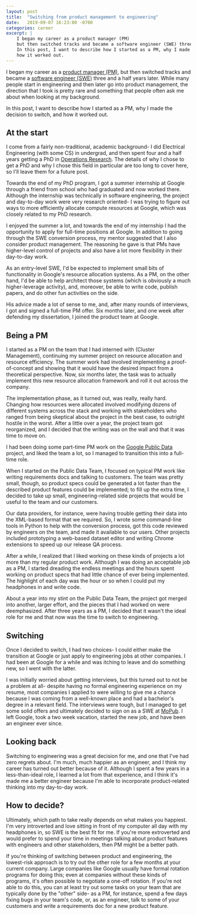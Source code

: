 ```yaml
---
layout: post
title:  "Switching from product management to engineering"
date:   2019-09-07 16:23:00 -0700
categories: career
excerpt: |
    I began my career as a product manager (PM)
    but then switched tracks and became a software engineer (SWE) three and a half years later.
    In this post, I want to describe how I started as a PM, why I made the decision to switch, and
    how it worked out.
---
```


I began my career as a
[product manager (PM)](https://en.wikipedia.org/wiki/Product_manager#Product_management_in_software_development),
but then switched tracks and became a
[software engineer (SWE)](https://en.wikipedia.org/wiki/Software_engineer)
three and a half years later. While many people start in engineering and then later go into product
management, the direction that I took is pretty rare and something that people often ask me about
when looking at my background.

In this post, I want to describe how I started as a PM, why I made the decision to switch, and
how it worked out.

## At the start

I come from a fairly non-traditional, academic background- I did Electrical Engineering
(with some CS) in undergrad, and then spent four and a half years getting a PhD in
[Operations Research](https://en.wikipedia.org/wiki/Operations_research). The details of
why I chose to get a PhD and why I chose this field in particular are too long to cover here,
so I'll leave them for a future post.

Towards the end of my PhD program, I got a summer internship at Google through a friend
from school who had graduated and now worked there. Although the internship was technically in
software engineering, the project and day-to-day work were very research oriented- I was trying to
figure out ways to more efficiently allocate compute resources at Google, which was closely related
to my PhD research.

I enjoyed the summer a lot, and towards the end of my internship I had the opportunity to apply for
full-time positions at Google. In addition to going through the SWE conversion process, my mentor
suggested that I also consider product management. The reasoning he gave is that PMs have
higher-level control of projects and also have a lot more flexibility in their day-to-day work.

As an entry-level SWE, I'd be expected to implement small bits of functionality in Google's resource
allocation systems. As a PM, on the other hand, I'd be able to help architect those systems (which
is obviously a much higher-leverage activity), and, moreover, be able to write code, publish papers,
and do other fun activities on the side.

His advice made a lot of sense to me, and, after many rounds of interviews, I got and signed
a full-time PM offer. Six months later, and one week after defending my dissertation, I joined
the product team at Google.

## Being a PM

I started as a PM on the team that I had interned with (Cluster Management), continuing my
summer project on resource allocation and resource efficiency. The summer work had involved
implementing a proof-of-concept and showing that it would have the desired impact from a
theoretical perspective. Now, six months later, the task was to actually implement this
new resource allocation framework and roll it out across the company.

The implementation phase, as it turned out, was really, really hard. Changing how resources were
allocated involved modifying dozens of different systems across the stack and working with
stakeholders who ranged from being skeptical about the project in the best case, to outright hostile
in the worst. After a little over a year, the project team got reorganized, and I decided that
the writing was on the wall and that it was time to move on.

I had been doing some part-time PM work on the
[Google Public Data](https://www.google.com/publicdata/directory) project, and liked the team a
lot, so I managed to transition this into a full-time role.

When I started on the Public Data Team, I focused on typical PM work like writing requirements
docs and talking to customers. The team was pretty small, though, so product specs
could be generated a lot faster than the described product features could be implemented; to fill
up the extra time, I decided to take up small, engineering-related side projects that would be
useful to the team and our customers.

Our data providers, for instance, were having trouble getting their data into the XML-based format
that we required. So, I wrote some command-line tools in Python to help with the conversion process,
got this code reviewed by engineers on the team, and made it available to our users. Other projects
included prototyping a web-based dataset editor and writing Chrome extensions to speed up our
release QA process.

After a while, I realized that I liked working on these kinds of projects a lot more than my
regular product work. Although I was doing an acceptable job as a PM, I started dreading the endless
meetings and the hours spent working on product specs that had little chance of ever being
implemented. The highlight of each day was the hour or so when I could put my headphones in
and write code.

About a year into my stint on the Public Data Team, the project got merged into another,
larger effort, and the pieces that I had worked on were deemphasized. After three years as a PM, I
decided that it wasn't the ideal role for me and that now was the time to switch to engineering.

## Switching

Once I decided to switch, I had two choices- I could either make the transition at Google or
just apply to engineering jobs at other companies. I had been at Google for a while and was
itching to leave and do something new, so I went with the latter.

I was initially worried about getting interviews, but this turned out to not be a problem at all-
despite having no formal engineering experience on my resume, most companies I applied to were willing
to give me a chance because I was coming from a well-known place and had a bachelor's degree in a
relevant field. The interviews were tough, but I managed to get some solid offers and ultimately
decided to sign on as a SWE at [MoPub](https://mopub.com). I left Google, took a two week vacation,
started the new job, and have been an engineer ever since.

## Looking back

Switching to engineering was a great decision for me, and one that I've had zero regrets about.
I'm much, much happier as an engineer, and I think my career has turned out better because
of it. Although I spent a few years in a less-than-ideal role, I learned a lot from that experience,
and I think it's made me a better engineer because I'm able to incorporate product-related
thinking into my day-to-day work.

## How to decide?

Ultimately, which path to take really depends on what makes you happiest. I'm very introverted
and love sitting in front of my computer all day with my headphones in, so SWE is the best fit for
me. If you're more extroverted and would prefer to spend your time in meetings talking about
product features with engineers and other stakeholders, then PM might be a better path.

If you're thinking of switching between product and engineering, the lowest-risk approach is to try
out the other role for a few months at your current company. Large companies like Google
usually have formal rotation programs for doing this; even at companies without these kinds of
programs, it's often possible to negotiate a one-off rotation. If you're not able to do this,
you can at least try out some tasks on your team that are typically done by the "other" side-
as a PM, for instance, spend a few days fixing bugs in your team's code, or, as an engineer, talk to
some of your customers and write a requirements doc for a new product feature.